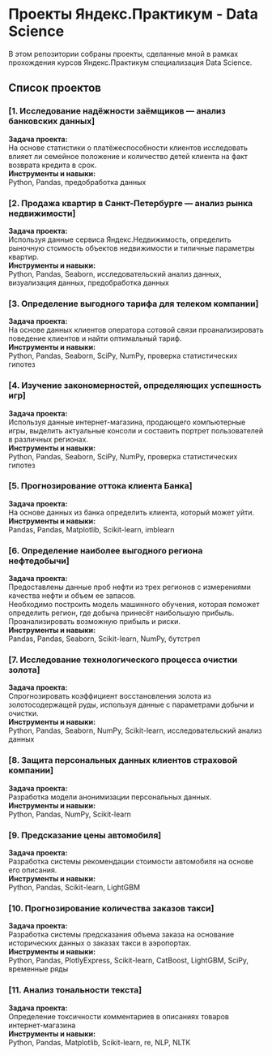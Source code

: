 # Проекты Яндекс.Практикум - Data Science

В этом репозитории собраны проекты, сделанные мной в рамках прохождения курсов Яндекс.Практикум специализация Data Science.

## Список проектов

### [1. Исследование надёжности заёмщиков — анализ банковских данных]

**Задача проекта:**\
На основе статистики о платёжеспособности клиентов исследовать влияет ли семейное положение и количество детей клиента на факт возврата кредита в срок.
\
**Инструменты и навыки:**\
Python, Pandas, предобработка данных

### [2. Продажа квартир в Санкт-Петербурге — анализ рынка недвижимости]

**Задача проекта:**\
Используя данные сервиса Яндекс.Недвижимость, определить рыночную стоимость объектов недвижимости и типичные параметры квартир.
\
**Инструменты и навыки:**\
Python, Pandas, Seaborn, исследовательский анализ данных, визуализация данных, предобработка данных

### [3. Определение выгодного тарифа для телеком компании]
**Задача проекта:**\
На основе данных клиентов оператора сотовой связи проанализировать поведение клиентов и найти оптимальный тариф.
\
**Инструменты и навыки:**\
Python, Pandas, Seaborn, SciPy, NumPy, проверка статистических гипотез


### [4. Изучение закономерностей, определяющих успешность игр]

**Задача проекта:**\
Используя данные интернет-магазина, продающего компьютерные игры, выделить актуальные консоли и составить портрет пользователей в различных регионах.
\
**Инструменты и навыки:**\
Python, Pandas, Seaborn, SciPy, NumPy, проверка статистических гипотез

### [5. Прогнозирование оттока клиента Банка]

**Задача проекта:**\
На основе данных из банка определить клиента, который может уйти.
\
**Инструменты и навыки:**\
Pandas, Pandas, Matplotlib, Scikit-learn, imblearn

### [6. Определение наиболее выгодного региона нефтедобычи]

**Задача проекта:**\
Предоставлены данные проб нефти из трех регионов с измерениями качества нефти и объем ее запасов.\
Необходимо построить модель машинного обучения, которая поможет определить регион, где добыча принесёт наибольшую прибыль. Проанализировать возможную прибыль и риски.
\
**Инструменты и навыки:**\
Pandas, Pandas, Seaborn, Scikit-learn, NumPy, бутстреп

### [7. Исследование технологического процесса очистки золота]

**Задача проекта:**\
Спрогнозировать коэффициент восстановления золота из золотосодержащей руды, используя данные с параметрами добычи и очистки.
\
**Инструменты и навыки:**\
Python, Pandas, Seaborn, NumPy, Scikit-learn, исследовательский анализ данных

### [8. Защита персональных данных клиентов страховой компании]

**Задача проекта:**\
Разработка модели анонимизации персональных данных.
\
**Инструменты и навыки:**\
Python, Pandas, NumPy, Scikit-learn

### [9. Предсказание цены автомобиля]
**Задача проекта:**\
Разработка системы рекомендации стоимости автомобиля на основе его описания.
\
**Инструменты и навыки:**\
Python, Pandas, Scikit-learn, LightGBM

### [10. Прогнозирование количества заказов такси]
**Задача проекта:**\
Разработка системы предсказания объема заказа на основание исторических данных о заказах такси в аэропортах.
\
**Инструменты и навыки:**\
Python, Pandas, PlotlyExpress, Scikit-learn, CatBoost, LightGBM, SciPy, временные ряды

### [11. Анализ тональности текста]
**Задача проекта:**\
Определение токсичности комментариев в описаниях товаров интернет-магазина
\
**Инструменты и навыки:**\
Python, Pandas, Matplotlib, Scikit-learn, re, NLP, NLTK
